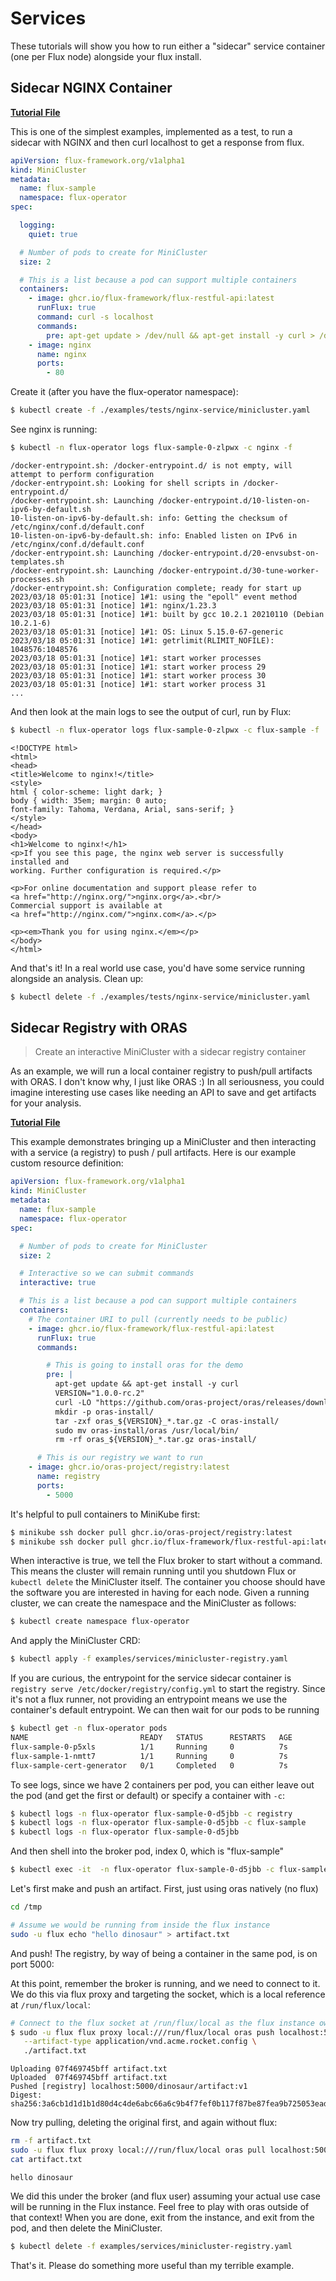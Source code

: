 # Services

These tutorials will show you how to run either a "sidecar" service container (one per Flux node) alongside your
flux install.

## Sidecar NGINX Container

 **[Tutorial File](https://github.com/flux-framework/flux-operator/blob/main/examples/tests/nginx-service/minicluster.yaml)**

This is one of the simplest examples, implemented as a test, to run a sidecar with NGINX and then curl localhost
to get a response from flux.

```yaml
apiVersion: flux-framework.org/v1alpha1
kind: MiniCluster
metadata:
  name: flux-sample
  namespace: flux-operator
spec:

  logging:
    quiet: true

  # Number of pods to create for MiniCluster
  size: 2

  # This is a list because a pod can support multiple containers
  containers:
    - image: ghcr.io/flux-framework/flux-restful-api:latest
      runFlux: true
      command: curl -s localhost
      commands:
        pre: apt-get update > /dev/null && apt-get install -y curl > /dev/null
    - image: nginx
      name: nginx
      ports:
        - 80
```

Create it (after you have the flux-operator namespace):

```bash
$ kubectl create -f ./examples/tests/nginx-service/minicluster.yaml
```

See nginx is running:

```bash
$ kubectl -n flux-operator logs flux-sample-0-zlpwx -c nginx -f
```
```console
/docker-entrypoint.sh: /docker-entrypoint.d/ is not empty, will attempt to perform configuration
/docker-entrypoint.sh: Looking for shell scripts in /docker-entrypoint.d/
/docker-entrypoint.sh: Launching /docker-entrypoint.d/10-listen-on-ipv6-by-default.sh
10-listen-on-ipv6-by-default.sh: info: Getting the checksum of /etc/nginx/conf.d/default.conf
10-listen-on-ipv6-by-default.sh: info: Enabled listen on IPv6 in /etc/nginx/conf.d/default.conf
/docker-entrypoint.sh: Launching /docker-entrypoint.d/20-envsubst-on-templates.sh
/docker-entrypoint.sh: Launching /docker-entrypoint.d/30-tune-worker-processes.sh
/docker-entrypoint.sh: Configuration complete; ready for start up
2023/03/18 05:01:31 [notice] 1#1: using the "epoll" event method
2023/03/18 05:01:31 [notice] 1#1: nginx/1.23.3
2023/03/18 05:01:31 [notice] 1#1: built by gcc 10.2.1 20210110 (Debian 10.2.1-6) 
2023/03/18 05:01:31 [notice] 1#1: OS: Linux 5.15.0-67-generic
2023/03/18 05:01:31 [notice] 1#1: getrlimit(RLIMIT_NOFILE): 1048576:1048576
2023/03/18 05:01:31 [notice] 1#1: start worker processes
2023/03/18 05:01:31 [notice] 1#1: start worker process 29
2023/03/18 05:01:31 [notice] 1#1: start worker process 30
2023/03/18 05:01:31 [notice] 1#1: start worker process 31
...
```

And then look at the main logs to see the output of curl, run by Flux:

```bash
$ kubectl -n flux-operator logs flux-sample-0-zlpwx -c flux-sample -f
```
```console
<!DOCTYPE html>
<html>
<head>
<title>Welcome to nginx!</title>
<style>
html { color-scheme: light dark; }
body { width: 35em; margin: 0 auto;
font-family: Tahoma, Verdana, Arial, sans-serif; }
</style>
</head>
<body>
<h1>Welcome to nginx!</h1>
<p>If you see this page, the nginx web server is successfully installed and
working. Further configuration is required.</p>

<p>For online documentation and support please refer to
<a href="http://nginx.org/">nginx.org</a>.<br/>
Commercial support is available at
<a href="http://nginx.com/">nginx.com</a>.</p>

<p><em>Thank you for using nginx.</em></p>
</body>
</html>
```

And that's it! In a real world use case, you'd have some service running alongside
an analysis. Clean up:

```bash
$ kubectl delete -f ./examples/tests/nginx-service/minicluster.yaml
```

## Sidecar Registry with ORAS

> Create an interactive MiniCluster with a sidecar registry container

As an example, we will run a local container registry to push/pull artifacts
with ORAS. I don't know why, I just like ORAS :) In all seriousness, you could
imagine interesting use cases like needing an API to save and get artifacts 
for your analysis.

 **[Tutorial File](https://github.com/flux-framework/flux-operator/blob/main/examples/services/minicluster-registry.yaml)**

This example demonstrates bringing up a MiniCluster and then interacting with a service (a registry)
to push / pull artifacts. Here is our example custom resource definition:

```yaml
apiVersion: flux-framework.org/v1alpha1
kind: MiniCluster
metadata:
  name: flux-sample
  namespace: flux-operator
spec:

  # Number of pods to create for MiniCluster
  size: 2

  # Interactive so we can submit commands
  interactive: true

  # This is a list because a pod can support multiple containers
  containers:
    # The container URI to pull (currently needs to be public)
    - image: ghcr.io/flux-framework/flux-restful-api:latest
      runFlux: true
      commands:

        # This is going to install oras for the demo
        pre: |
          apt-get update && apt-get install -y curl
          VERSION="1.0.0-rc.2"
          curl -LO "https://github.com/oras-project/oras/releases/download/v${VERSION}/oras_${VERSION}_linux_amd64.tar.gz"
          mkdir -p oras-install/
          tar -zxf oras_${VERSION}_*.tar.gz -C oras-install/
          sudo mv oras-install/oras /usr/local/bin/
          rm -rf oras_${VERSION}_*.tar.gz oras-install/

      # This is our registry we want to run
    - image: ghcr.io/oras-project/registry:latest
      name: registry
      ports:
        - 5000

```

It's helpful to pull containers to MiniKube first:

```bash
$ minikube ssh docker pull ghcr.io/oras-project/registry:latest
$ minikube ssh docker pull ghcr.io/flux-framework/flux-restful-api:latest
```

When interactive is true, we tell the Flux broker to start without a command. This means
the cluster will remain running until you shutdown Flux or `kubectl delete` the MiniCluster
itself. The container you choose should have the software you are interested in having for each node.
Given a running cluster, we can create the namespace and the MiniCluster as follows:

```bash
$ kubectl create namespace flux-operator
```

And apply the MiniCluster CRD:
```bash
$ kubectl apply -f examples/services/minicluster-registry.yaml
```

If you are curious, the entrypoint for the service sidecar container is `registry serve /etc/docker/registry/config.yml`
to start the registry. Since it's not a flux runner, not providing an entrypoint means we use the container's default
entrypoint. We can then wait for our pods to be running

```bash
$ kubectl get -n flux-operator pods
NAME                         READY   STATUS      RESTARTS   AGE
flux-sample-0-p5xls          1/1     Running     0          7s
flux-sample-1-nmtt7          1/1     Running     0          7s
flux-sample-cert-generator   0/1     Completed   0          7s
```

To see logs, since we have 2 containers per pod, you can either leave out the pod (and get the first or default)
or specify a container with `-c`:

```bash
$ kubectl logs -n flux-operator flux-sample-0-d5jbb -c registry
$ kubectl logs -n flux-operator flux-sample-0-d5jbb -c flux-sample
$ kubectl logs -n flux-operator flux-sample-0-d5jbb
```

And then shell into the broker pod, index 0, which is "flux-sample"

```bash
$ kubectl exec -it  -n flux-operator flux-sample-0-d5jbb -c flux-sample -- bash
```

Let's first make and push an artifact. First, just using oras natively (no flux)

```bash
cd /tmp

# Assume we would be running from inside the flux instance
sudo -u flux echo "hello dinosaur" > artifact.txt
```

And push! The registry, by way of being a container in the same pod, is on port 5000:

At this point, remember the broker is running, and we need to connect to it. We do this via
flux proxy and targeting the socket, which is a local reference at `/run/flux/local`:

```bash
# Connect to the flux socket at /run/flux/local as the flux instance owner "flux"
$ sudo -u flux flux proxy local:///run/flux/local oras push localhost:5000/dinosaur/artifact:v1 \
   --artifact-type application/vnd.acme.rocket.config \
   ./artifact.txt
```
```console
Uploading 07f469745bff artifact.txt
Uploaded  07f469745bff artifact.txt
Pushed [registry] localhost:5000/dinosaur/artifact:v1
Digest: sha256:3a6cb1d1d1b1d80d4c4de6abc66a6c9b4f7fef0b117f87be87fea9b725053ead
```
Now try pulling, deleting the original first, and again without flux:

```bash
rm -f artifact.txt
sudo -u flux flux proxy local:///run/flux/local oras pull localhost:5000/dinosaur/artifact:v1
cat artifact.txt
```
```console
hello dinosaur
```

We did this under the broker (and flux user) assuming your actual use case will be running
in the Flux instance. Feel free to play with oras outside of that context!
When you are done, exit from the instance, and exit from the pod, and then delete the MiniCluster.

```bash
$ kubectl delete -f examples/services/minicluster-registry.yaml
```

That's it. Please do something more useful than my terrible example.


